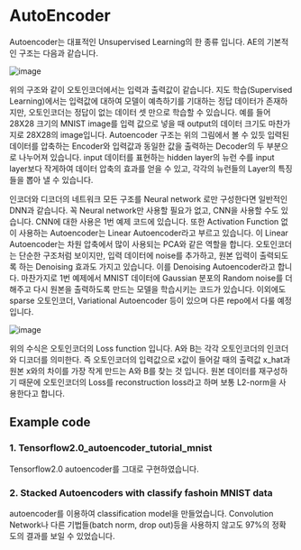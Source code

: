 # AutoEncoder
Autoencoder는 대표적인 Unsupervised Learning의 한 종류 입니다. AE의 기본적인 구조는 다음과 같습니다.

![image](https://user-images.githubusercontent.com/83156421/116395911-acd60a00-a85f-11eb-84ec-11c0c5a178bb.png)

위의 구조와 같이 오토인코더에서는 입력과 출력값이 같습니다. 지도 학습(Supervised Learning)에서는 입력값에 대하여 모델이 예측하기를 기대하는 정답 데이터가 존재하지만, 오토인코더는 정답이 없는 데이터 셋 만으로 학습할 수 있습니다. 예를 들어 28X28 크기의 MNIST image를 입력 값으로 넣을 때 output의 데이터 크기도 마찬가지로 28X28의 image입니다. Autoencoder 구조는 위의 그림에서 볼 수 있듯 입력된 데이터를 압축하는 Encoder와 입력값과 동일한 값을 출력하는 Decoder의 두 부분으로 나누어져 있습니다. input 데이터를 표현하는 hidden layer의 뉴런 수를 input layer보다 작게하여 데이터 압축의 효과를 얻을 수 있고, 각각의 뉴런들의 Layer의 특징들을 뽑아 낼 수 있습니다.

인코더와 디코더의 네트워크 모든 구조를 Neural network 로만 구성한다면 일반적인 DNN과 같습니다. 꼭 Neural network만 사용할 필요가 없고, CNN을 사용할 수도 있습니다. CNN에 대한 사용은 1번 예제 코드에 있습니다. 또한 Activation Function 없이 사용하는 Autoencoder는 Linear Autoencoder라고 부르고 있습니다. 이 Linear Autoencoder는 차원 압축에서 많이 사용되는 PCA와 같은 역할을 합니다. 오토인코더는 단순한 구조처럼 보이지만, 입력 데이터에 noise를 추가하고, 원본 입력이 출력되도록 하는 Denoising 효과도 가지고 있습니다. 이를 Denoising Autoencoder라고 합니다. 마찬가지로 1번 예제에서 MNIST 데이터에 Gaussian 분포의 Random noise를 더해주고 다시 원본을 출력하도록 만드는 모델을 학습시키는 코드가 있습니다. 이외에도 sparse 오토인코더, Variational Autoencoder 등이 있으며 다른 repo에서 다룰 예정입니다. 

![image](https://user-images.githubusercontent.com/83156421/116502343-37654a80-a8ee-11eb-9be1-b12aae85bf09.png)

위의 수식은 오토인코더의 Loss function 입니다. A와 B는 각각 오토인코더의 인코더와 디코더를 의미한다. 즉 오토인코더의 입력값으로 x값이 들어갈 때의 출력값 x_hat과 원본 x와의 차이를 가장 작게 만드는 A와 B를 찾는 것 입니다. 원본 데이터를 재구성하기 때문에 오토인코더의 Loss를 reconstruction loss라고 하며 보통 L2-norm을 사용한다고 합니다.

## Example code
### 1. Tensorflow2.0_autoencoder_tutorial_mnist
Tensorflow2.0 autoencoder를 그대로 구현하였습니다.

### 2. Stacked Autoencoders with classify fashoin MNIST data
autoencoder를 이용하여 classification model을 만들었습니다. Convolution Network나 다른 기법들(batch norm, drop out)등을 사용하지 않고도 97%의 정확도의 결과를 보일 수 있었습니다.
